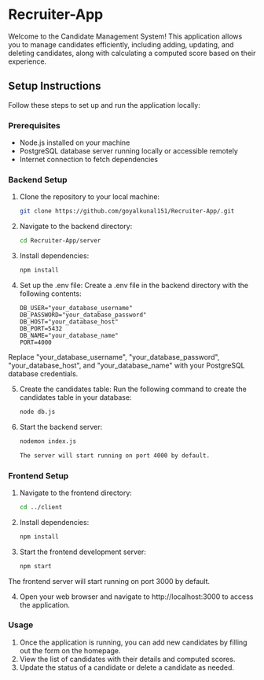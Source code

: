 # Recruiter-App

Welcome to the Candidate Management System! This application allows you to manage candidates efficiently, including adding, updating, and deleting candidates, along with calculating a computed score based on their experience.

## Setup Instructions

Follow these steps to set up and run the application locally:

### Prerequisites

- Node.js installed on your machine
- PostgreSQL database server running locally or accessible remotely
- Internet connection to fetch dependencies

### Backend Setup

1. Clone the repository to your local machine:

   ```bash
   git clone https://github.com/goyalkunal151/Recruiter-App/.git

2. Navigate to the backend directory:

   ```bash
   cd Recruiter-App/server

3. Install dependencies:

   ```bash
   npm install

4. Set up the .env file:
   Create a .env file in the backend directory with the following contents:

   ```plaintext
   DB_USER="your_database_username"
   DB_PASSWORD="your_database_password"
   DB_HOST="your_database_host"
   DB_PORT=5432
   DB_NAME="your_database_name"
   PORT=4000

Replace "your_database_username", "your_database_password", "your_database_host", and "your_database_name" with your PostgreSQL database credentials.

5. Create the candidates table:
   Run the following command to create the candidates table in your database:

   ```bash
   node db.js

6. Start the backend server:

   ```bash
   nodemon index.js

   The server will start running on port 4000 by default.

### Frontend Setup

1. Navigate to the frontend directory:

   ```bash
   cd ../client

2. Install dependencies:

   ```bash
   npm install

3. Start the frontend development server:

   ```bash
   npm start

The frontend server will start running on port 3000 by default.

4. Open your web browser and navigate to http://localhost:3000 to access the application.

### Usage

1. Once the application is running, you can add new candidates by filling out the form on the homepage.
2. View the list of candidates with their details and computed scores.
3. Update the status of a candidate or delete a candidate as needed.


